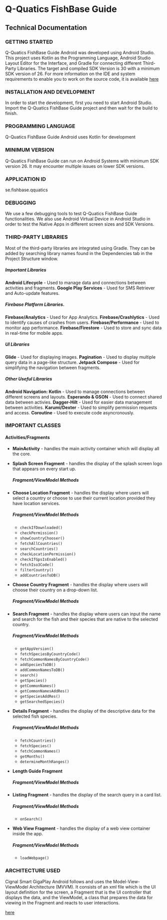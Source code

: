 # Q-Quatics FishBase Guide

## Technical Documentation

### GETTING STARTED

Q-Quatics FishBase Guide Android was developed using Android Studio. This project uses Kotlin as the Programming Language, Android Studio Layout Editor for the Interface, and Gradle for connecting different Third-Party Libraries. The target and compiled SDK Version is 30 with a minimum SDK version of 26.
For more information on the IDE and system requirements to enable you to work on the source code, it is available [here](https://developer.android.com/)

### INSTALLATION AND DEVELOPMENT

In order to start the development, first you need to start Android Studio. Import the Q-Quatics FishBase Guide project and then wait for the build to finish.

### PROGRAMMING LANGUAGE

Q-Quatics FishBase Guide Android uses Kotlin for development

### MINIMUM VERSION

Q-Quatics FishBase Guide can run on Android Systems with minimum SDK version 26. It may encounter multiple issues on lower SDK versions.

### APPLICATION ID

se.fishbase.qquatics

### DEBUGGING

We use a few debugging tools to test Q-Quatics FishBase Guide functionalities.
We also use Android Virtual Device in Android Studio in order to test the Native Apps in different screen sizes and SDK Versions. 

<!-- ### WEB API
Giga Play Web API -->

### THIRD-PARTY LIBRARIES

Most of the third-party libraries are integrated using Gradle. They can be added by searching library names found in the Dependencies tab in the Project Structure window.

##### Important Libraries
**Android Lifecycle** - Used to manage data and connections between activities and fragments.
**Google Play Services** - Used for SMS Retriever and Auto-update features.

##### Firebase Platform Libraries.
**Firebase/Analytics** - Used for App Analytics.
**Firebase/Crashlytics** - Used to identify causes of crashes from users.
**Firebase/Performance** - Used to monitor app performance.
**Firebase/Firestore** - Used to store and sync data in real-time for mobile apps.

##### UI Libraries
**Glide** - Used for displaying images.
**Pagination** - Used to display multiple query data in a page-like structure.
**Jetpack Compose** - Used for simplifying the navigation between fragments. 

##### Other Useful Libraries 
**Android Navigation: Kotlin** - Used to manage connections between different screens and layouts.
**Esperando & GSON** - Used to connect shared data between activies.
**Dagger-Hilt** - Used for easier data management between activities.
**Karumi/Dexter** - Used to simplify permission requests and access.
**Coroutine** - Used to execute code asyncronously.

### IMPORTANT CLASSES

#### Activities/Fragments

- **MainActivity** - handles the main activity container which will display all the core.

- **Splash Screen Fragment** - handles the display of the splash screen logo that appears on every start up.
  ##### Fragment/ViewModel Methods

- **Choose Location Fragment** - handles the display where users will select a country or choose to use their current location provided they have location services.
  ##### Fragment/ViewModel Methods
  - `checkIfDownloaded()`
  - `checkPermission()`
  - `showCountryChooser()`
  - `fetchAllCountries()`
  - `searchCountries()`
  - `checkLocationPermission()`
  - `checkIfGpsIsEnabled()`
  - `fetchIso3Code()`
  - `filterCountry()`
  - `addCountriesToDB()`
  
- **Choose Country Fragment** - handles the display where users will choose their country on a drop-down list.
  ##### Fragment/ViewModel Methods
  
- **Search Fragment** - handles the display where users can input the name and search for the fish and their species that are native to the selected country.
  ##### Fragment/ViewModel Methods
  - `getAppVersion()`
  - `fetchSpeciesByCountryCode()`
  - `fetchCommonNamesByCountryCode()`
  - `addSpeciesToDB()`
  - `addCommonNamesToDB()`
  - `search()`
  - `getSpecies()`
  - `getCommonNames()`
  - `getCommonNamesAddRes()`
  - `getSpeciesAddRes()`
  - `getSearchedSpecies()`

- **Details Fragment** - handles the display of the descriptive data for the selected fish species.
  ##### Fragment/ViewModel Methods
  - `fetchCountries()`
  - `fetchSpecies()`
  - `fetchCommonNames()`
  - `getMonths()`
  - `determineMonthRanges()`

- **Length Guide Fragment**
  ##### Fragment/ViewModel Methods

- **Listing Fragment** - handles the display of the search query in a card list.
  ##### Fragment/ViewModel Methods
  - `onSearch()`
  
- **Web View Fragment** - handles the display of a web view container inside the app.
  ##### Fragment/ViewModel Methods
  - `loadWebpage()`

### ARCHITECTURE USED

Cignal Smart GigaPlay Android follows and uses the Model-View-ViewModel Architecture (MVVM). It consists of an xml file which is the UI layout definition for the screen, a Fragment that is the UI controller that displays the data, and the ViewModel, a class that prepares the data for viewing in the Fragment and reacts to user interactions.

[here](https://drive.google.com/file/d/1ikD6dEHvLZIGkIyTN_1Zs-iRh_RnZbgy/view?usp=sharing)